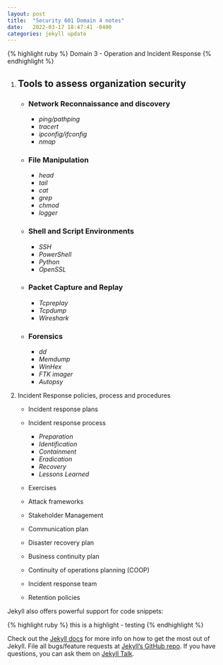 ```yaml
---
layout: post
title:  "Security 601 Domain 4 notes"
date:   2022-03-17 18:47:41 -0400
categories: jekyll update
---
```

{% highlight ruby %}
Domain 3 - Operation and Incident Response
{% endhighlight %}

1. ## Tools to assess organization security 

    * ### Network Reconnaissance and discovery 
        - _ping/pathping_
        - _tracert_
        - _ipconfig/ifconfig_
        - _nmap_

    * ### File Manipulation 
        - _head_
        - _tail_ 
        - _cat_
        - _grep_
        - _chmod_
        - _logger_

    * ### Shell and Script Environments
        - _SSH_
        - _PowerShell_
        - _Python_
        - _OpenSSL_
    
    * ### Packet Capture and Replay
        - _Tcpreplay_
        - _Tcpdump_
        - _Wireshark_ 
    
    * ### Forensics 
        - _dd_
        - _Memdump_
        - _WinHex_
        - _FTK imager_
        - _Autopsy_

2. Incident Response policies, process and procedures

    * Incident response plans 
    * Incident response process
        - _Preparation_ 
        - _Identification_
        - _Containment_
        - _Eradication_
        - _Recovery_
        - _Lessons Learned_

    * Exercises 
    * Attack frameworks 
    * Stakeholder Management 
    * Communication plan 
    * Disaster recovery plan 
    * Business continuity plan 
    * Continuity of operations planning (COOP)
    * Incident response team 
    * Retention policies


Jekyll also offers powerful support for code snippets:

{% highlight ruby %}
this is a highlight - testing
{% endhighlight %}

Check out the [Jekyll docs][jekyll-docs] for more info on how to get the most out of Jekyll. File all bugs/feature requests at [Jekyll’s GitHub repo][jekyll-gh]. If you have questions, you can ask them on [Jekyll Talk][jekyll-talk].

[jekyll-docs]: https://jekyllrb.com/docs/home
[jekyll-gh]:   https://github.com/jekyll/jekyll
[jekyll-talk]: https://talk.jekyllrb.com/
